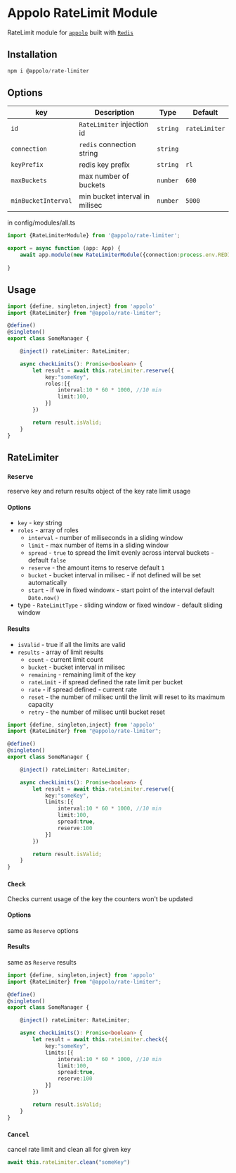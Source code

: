 # Appolo RateLimit Module

RateLimit module for [`appolo`](https://github.com/shmoop207/appolo) built with [`Redis`](https://redis.io/)

## Installation

```typescript
npm i @appolo/rate-limiter
```

## Options
| key | Description | Type | Default
| --- | --- | --- | --- |
| `id` | `RateLimiter` injection id | `string`|  `rateLimiter`|
| `connection`| `redis` connection string|  `string`|
| `keyPrefix`| redis key prefix|  `string`| `rl`
| `maxBuckets`| max number of buckets|  `number`| `600`
| `minBucketInterval`| min bucket interval in milisec|  `number`| `5000`


in config/modules/all.ts

```typescript
import {RateLimiterModule} from '@appolo/rate-limiter';

export = async function (app: App) {
    await app.module(new RateLimiterModule({connection:process.env.REDIS}));
    
}
```

## Usage
```typescript
import {define, singleton,inject} from 'appolo'
import {RateLimiter} from "@appolo/rate-limiter";

@define()
@singleton()
export class SomeManager {

    @inject() rateLimiter: RateLimiter;

    async checkLimits(): Promise<boolean> {
        let result = await this.rateLimiter.reserve({
            key:"someKey",
            roles:[{
                interval:10 * 60 * 1000, //10 min
                limit:100,
            }]
        })

        return result.isValid;
    }
}

```

## RateLimiter

### `Reserve`
reserve key and return results object of the key rate limit usage 
#### Options
- `key` - key string
- `roles` - array of roles
    - `interval` -  number of miliseconds in a sliding window
    - `limit` -  max number of items in a sliding window
    - `spread` - `true` to spread the limit evenly across interval buckets -  default `false`
    - `reserve` - the amount items to reserve default `1`
    - `bucket` - bucket interval in milisec - if not defined will be set automatically
    - `start` - if we in fixed windowx - start point of the interval default `Date.now()`
- type - `RateLimitType`  - sliding window or fixed window - default sliding window

#### Results 
- `isValid` - true if all the limits are valid
- `results` - array of limit results
    - `count` -  current limit count
    - `bucket` -  bucket interval in milisec
    - `remaining` -  remaining limit of the key
    - `rateLimit` -  if spread defined the rate limit per bucket
    - `rate` - if spread defined  - current rate
    - `reset` - the number of milisec until the limit will reset to its maximum capacity
    - `retry` - the number of milisec until bucket reset

```typescript
import {define, singleton,inject} from 'appolo'
import {RateLimiter} from "@appolo/rate-limiter";

@define()
@singleton()
export class SomeManager {

    @inject() rateLimiter: RateLimiter;

    async checkLimits(): Promise<boolean> {
        let result = await this.rateLimiter.reserve({
            key:"someKey",
            limits:[{
                interval:10 * 60 * 1000, //10 min
                limit:100,
                spread:true,
                reserve:100
            }]
        })

        return result.isValid;
    }
}

```

### `Check`
Checks current usage of the key the counters won't be updated
#### Options
same as `Reserve` options
#### Results  
same as `Reserve` results
```typescript
import {define, singleton,inject} from 'appolo'
import {RateLimiter} from "@appolo/rate-limiter";

@define()
@singleton()
export class SomeManager {

    @inject() rateLimiter: RateLimiter;

    async checkLimits(): Promise<boolean> {
        let result = await this.rateLimiter.check({
            key:"someKey",
            limits:[{
                interval:10 * 60 * 1000, //10 min
                limit:100,
                spread:true,
                reserve:100
            }]
        })

        return result.isValid;
    }
}

```
### `Cancel`
cancel rate limit and clean all for given key
```typescript
await this.rateLimiter.clean("someKey")
```
